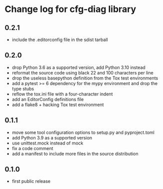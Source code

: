 # Change log for cfg-diag library

## 0.2.1

- include the .editorconfig file in the sdist tarball

## 0.2.0

- drop Python 3.6 as a supported version, add Python 3.10 instead
- reformat the source code using black 22 and 100 characters per line
- drop the useless basepython definition from the Tox test environments
- add a pytest >= 6 dependency for the mypy environment and drop the type stubs
- reflow the tox.ini file with a four-character indent
- add an EditorConfig definitions file
- add a flake8 + hacking Tox test environment

## 0.1.1

- move some tool configuration options to setup.py and pyproject.toml
- add Python 3.9 as a supported version
- use unittest.mock instead of mock
- fix a code comment
- add a manifest to include more files in the source distribution

## 0.1.0

- first public release
